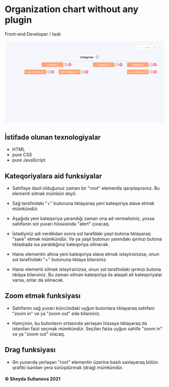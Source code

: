 # Organization chart without any plugin

Front-end Developer / task

![picture](design.png)

## İstifadə olunan texnologiyalar

- HTML
- pure CSS
- pure JavaScript

## Kateqoriyalara aid funksiyalar

- Səhifəyə daxil olduğunuz zaman bir "root" elementlə qarşılaşırsınız. Bu elementi silmək mümkün deyil.

- Sağ tərəfindəki "+" butonuna tıklayaraq yeni kateqoriya əlavə etmək mümkündür.

- Aşağıda yeni kateqoriya yarandığı zaman ona ad verməlisiniz, yoxsa səhifənin sol yuxarı hissəsində "alert" çıxacaq.

- İstədiyiniz adı verdikdən sonra sol tərəfdəki yaşıl butona tıklayaraq "save" etmək mümkündür. Və ya yaşıl butonun yanındakı qırmızı butona tıkladıqda isə yaratdığınız kateqoriya silinəcək.

- Hansı elementin altına yeni kateqoriya əlavə etmək istəyirsinizsə, onun sol tərəfindəki "+" butonuna tıklaya bilərsiniz.

- Hansı elementi silmək istəyirsinizsə, onun sol tərəfindəki qırmızı butona tıklaya bilərsiniz. Bu zaman silinən kateqoriya ilə əlaqəli alt kateqoriyalar varsa, onlar da silinəcək.


## Zoom etmək funksiyası

- Səhifənin sağ yuxarı küncündəki uyğun butonlara tıklayaraq səhifəni "zoom in" və ya "zoom out" edə bilərsiniz.

- Həmçinin, bu butonların ortasında yerləşən hissəyə tıklayaraq da istənilən faizi seçmək mümkündür. Seçilən faizə uyğun səhifə "zoom in" və ya "zoom out" olacaq.


## Drag funksiyası

- Ən yuxarıda yerləşən "root" elementin üzərinə basılı saxlayaraq bütün qrafiki isənilən yerə sürüşdürmək (drag) mümkündür.


#### &copy; Sheyda Sultanova 2021